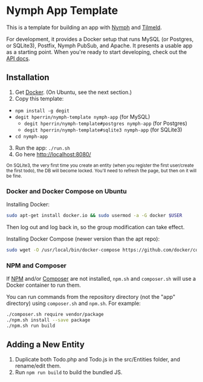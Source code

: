 # Nymph App Template

This is a template for building an app with [Nymph](http://nymph.io/) and [Tilmeld](http://tilmeld.org/).

For development, it provides a Docker setup that runs MySQL (or Postgres, or SQLite3), Postfix, Nymph PubSub, and Apache. It presents a usable app as a starting point. When you're ready to start developing, check out the [API docs](https://github.com/sciactive/nymph/wiki/API-Docs).

## Installation

1. Get [Docker](https://www.docker.com/community-edition). (On Ubuntu, see the next section.)
2. Copy this template:
  * `npm install -g degit`
  * `degit hperrin/nymph-template nymph-app` (for MySQL)
    * `degit hperrin/nymph-template#postgres nymph-app` (for Postgres)
    * `degit hperrin/nymph-template#sqlite3 nymph-app` (for SQLite3)
  * `cd nymph-app`
3. Run the app: `./run.sh`
4. Go here [http://localhost:8080/](http://localhost:8080/)

<small>On SQLite3, the very first time you create an entity (when you register the first user/create the first todo), the DB will become locked. You'll need to refresh the page, but then on it will be fine.</small>

### Docker and Docker Compose on Ubuntu

Installing Docker:

```sh
sudo apt-get install docker.io && sudo usermod -a -G docker $USER
```

Then log out and log back in, so the group modification can take effect.

Installing Docker Compose (newer version than the apt repo):

```sh
sudo wget -O /usr/local/bin/docker-compose https://github.com/docker/compose/releases/download/1.21.0/docker-compose-`uname -s`-`uname -m` && sudo chmod +x /usr/local/bin/docker-compose
```

### NPM and Composer

If [NPM](https://nodejs.org/en/download/current/) and/or [Composer](https://getcomposer.org/download/) are not installed, `npm.sh` and `composer.sh` will use a Docker container to run them.

You can run commands from the repository directory (not the "app" directory) using `composer.sh` and `npm.sh`. For example:

```sh
./composer.sh require vendor/package
./npm.sh install --save package
./npm.sh run build
```

## Adding a New Entity

1. Duplicate both Todo.php and Todo.js in the src/Entities folder, and rename/edit them.
2. Run `npm run build` to build the bundled JS.
